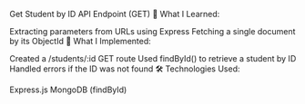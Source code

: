 Get Student by ID API Endpoint (GET)
📖 What I Learned:

Extracting parameters from URLs using Express
Fetching a single document by its ObjectId
🔨 What I Implemented:

Created a /students/:id GET route
Used findById() to retrieve a student by ID
Handled errors if the ID was not found
🛠 Technologies Used:

Express.js
MongoDB (findById)
